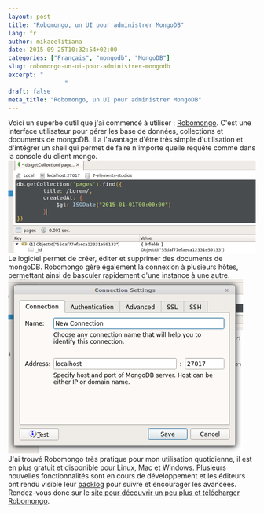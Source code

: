 ```yaml
---
layout: post
title: "Robomongo, un UI pour administrer MongoDB"
lang: fr
author: mikaoelitiana
date: 2015-09-25T10:32:54+02:00
categories: ["Français", "mongodb", "MongoDB"]
slug: robomongo-un-ui-pour-administrer-mongodb
excerpt: "
				"
draft: false
meta_title: "Robomongo, un UI pour administrer MongoDB"
---
```


Voici un superbe outil que j'ai commencé à utiliser : [Robomongo](http://robomongo.org/). C'est une interface utilisateur pour gérer les base de données, collections et documents de mongoDB. Il a l'avantage d'être très simple d'utilisation et d'intégrer un shell qui permet de faire n'importe quelle requête comme dans la console du client mongo. [![robomongo-shell](./robomongo-shell.png)](./robomongo-shell.png) Le logiciel permet de créer, éditer et supprimer des documents de mongoDB. Robomongo gère également la connexion à plusieurs hôtes, permettant ainsi de basculer rapidement d'une instance à une autre. [![robomongo-connections](./robomongo-connections.png)](./robomongo-connections.png) J'ai trouvé Robomongo très pratique pour mon utilisation quotidienne, il est en plus gratuit et disponible pour Linux, Mac et Windows. Plusieurs nouvelles fonctionnalités sont en cours de développement et les éditeurs ont rendu visible leur [backlog](http://robomongo.org/backlog) pour suivre et encourager les avancées. Rendez-vous donc sur le [site pour découvrir un peu plus et télécharger Robomongo](http://robomongo.org/).